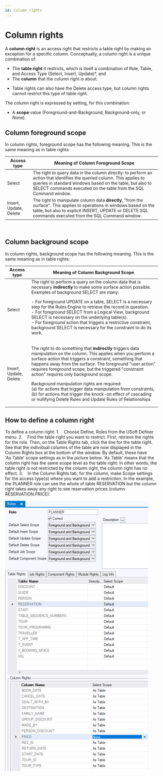 ```yaml
---
id: Column_rights
---
```


# Column rights

A **column right** is an access right that restricts a table right by making an exception for a specific column.
Conceptually, a column right is a unique combination of:

- The **table right** it restricts, which is itself a combination of Role, Table, and Access Type (Select, Insert, Update)*, and
- The **column** that the column right is about.

* Table rights can also have the Delete access type, but column rights cannot restrict this type of table right.

The column right is expressed by setting, for this combination:

- A **scope** value (Foreground-and-Background, Background-only, or None).

## Column foreground scope

In column rights, foreground scope has the following meaning. This is the same meaning as in table rights:

|**Access type**|**Meaning of Column Foreground Scope**|
|--------|--------|
|Select  |The right to query data in the column directly: to perform an action that identifies the queried column. This applies to queries in standard windows based on the table, but also to SELECT commands executed on the table from the SQL Command window.|
|Insert, Update, Delete|The right to manipulate column data **directly**, "from the surface". This applies to operations in windows based on the table, but also to explicit INSERT, UPDATE or DELETE SQL commands executed from the SQL Command window.|



 

## Column background scope

In column rights, background scope has the following meaning. This is the same meaning as in table rights:

|**Access type**|**Meaning of Column Background Scope**|
|--------|--------|
|Select  |The right to perform a query on the column data that is necessary **indirectly** to make some surface action possible. Examples of background SELECT are many:			<p>- For foreground UPDATE on a table, SELECT is a necessary step for the Rules Engine to retrieve the record in question.<br/>- For foreground SELECT from a Logical View, background SELECT is necessary on the underlying table(s).<br/>- For foreground action that triggers a restrictive constraint, background SELECT is necessary for the constraint to do its work.<br/></p>|
|Insert, Update, Delete|<p>The right to do something that **indirectly** triggers data manipulation on the column. This applies when you perform a surface action that triggers a constraint, something that happens away from the surface. The foreground "user action" requires foreground scope, but the triggered "constraint action" requires only background scope.</p><p>Background manipulation rights are required:<br/>			(a) for actions that trigger data manipulation from constraints,<br/>			(b) for actions that trigger the knock-on effect of cascading or nullifying Delete Rules and Update Rules of Relationships</p>|



## How to define a column right

To define a column right:
1.    Choose Define, Roles from the USoft Definer menu.
2.    Find the table right you want to restrict. First, retrieve the rights for the role. Then, on the Table Rights tab, click the line for the table right. See that the individual columns of the table are now displayed in the Column Rights box at the bottom of the window. By default, these have 'As Table' scope settings as in the picture below. 'As Table' means that the column right has the same scope level as the table right: in other words, the table right is not restricted by the column right, the column right has no effect.
3.    In the Column Rights tab, for the column, make Scope settings for the access type(s) where you want to add a restriction. In the example, the PLANNER role can see the whole of table RESERVATION but the column right takes away any right to see reservation prices (column RESERVATION.PRICE):

![](./assets/bc7499b3-635b-42d6-9281-bf09a2be1462.png)

 

 

 

 

 

 

 

 

 

 

 

 

 

 